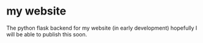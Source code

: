 # my website
The python flask backend for my website (in early development)
hopefully I will be able to publish this soon.
